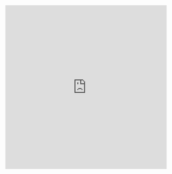 <iframe width="100%" height="512" src="https://www.youtube.com/embed/Cr1-01cutHs?si=npfvib8nRsCHP9AG" title="YouTube video player" frameborder="0" allow="accelerometer; autoplay; clipboard-write; encrypted-media; gyroscope; picture-in-picture; web-share" referrerpolicy="strict-origin-when-cross-origin" allowfullscreen></iframe>
